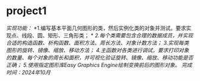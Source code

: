 # project1
*实现功能：*
*1.编写基本平面几何图形的类，然后实例化类的对象并测试。要求实现点、线段、圆、矩形、三角形类；  *
*2.每个类需要包含合理的数据成员，并实现合适的构造函数、析构函数、面积方法、周长方法、对象计数方法；*
*3.实现每类图形的旋转、镜像、缩放、移动方法；*
*4.主函数对各类进行调试，要求打印对象的数量、每个对象的周长和面积，并可视化验证旋转、镜像、缩放、移动功能是否正确；*
*5.使用指定图形库Easy Graphics Engine绘制变换前后的图形对象。*
*完成时间：2024年10月*
